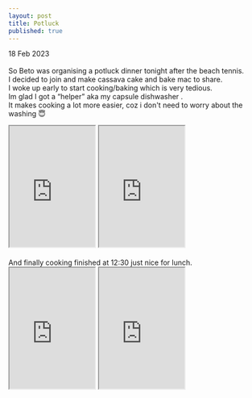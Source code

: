 ```yaml
---
layout: post
title: Potluck
published: true
---
```

18 Feb 2023
<br>
<br>
So Beto was organising a potluck dinner tonight after the beach tennis. 
<br>
I decided to join and make cassava cake and bake mac to share. 
<br>
I woke up early to start cooking/baking which is very tedious. 
<br>
Im glad I got a “helper” aka my capsule dishwasher . 
<br>
It makes cooking a lot more easier, coz i don't need to worry about the washing 😇
<br>
<iframe src="https://drive.google.com/file/d/1yipMWYIyJGUSrsqFohW4wYzGNXrOJ7E3/preview" width="170" height="240" allow="autoplay"></iframe>
<iframe src="https://drive.google.com/file/d/1qM7oGRyW6yyM_iogIz_-D4IobjFpeDzK/preview" width="170" height="240" allow="autoplay"></iframe>
<br>
<br>
And finally cooking finished at 12:30 just nice for lunch.
<br>
<iframe src="https://drive.google.com/file/d/1t--OYqxslLHgI1y6rAokWx2oonL2SEcZ/preview" width="170" height="240" allow="autoplay"></iframe>
<iframe src="https://drive.google.com/file/d/1glxK7nAudgjiXK_rtuAe5fjOkh3R1djP/preview" width="170" height="240" allow="autoplay"></iframe>
